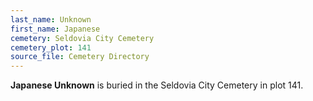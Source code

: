 ```yaml
---
last_name: Unknown
first_name: Japanese
cemetery: Seldovia City Cemetery
cemetery_plot: 141
source_file: Cemetery Directory
---
```

**Japanese   Unknown** is buried in the Seldovia City Cemetery in plot 141.  


